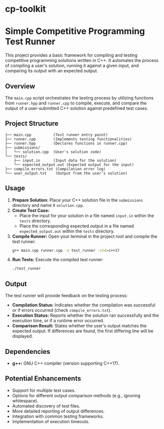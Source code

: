 # cp-toolkit

# Simple Competitive Programming Test Runner

This project provides a basic framework for compiling and testing competitive programming solutions written in C++. It automates the process of compiling a user's solution, running it against a given input, and comparing its output with an expected output.

## Overview

The `main.cpp` script orchestrates the testing process by utilizing functions from `runner.hpp` and `runner.cpp` to compile, execute, and compare the output of a user-submitted C++ solution against predefined test cases.

## Project Structure

```
├── main.cpp          (Test runner entry point)
├── runner.cpp        (Implements testing functionalities)
├── runner.hpp        (Declares functions in runner.cpp)
├── submissions/
│   └── solution.cpp  (User's solution code)
└── tests/
    ├── input.in      (Input data for the solution)
    └── expected_output.out (Expected output for the input)
├── compile_errors.txt (Compilation error log)
└── user_output.txt    (Output from the user's solution)
```

## Usage

1.  **Prepare Solution:** Place your C++ solution file in the `submissions` directory and name it `solution.cpp`.
2.  **Create Test Case:**
    * Place the input for your solution in a file named `input.in` within the `tests` directory.
    * Place the corresponding expected output in a file named `expected_output.out` within the `tests` directory.
3.  **Compile Runner:** Open your terminal in the project root and compile the test runner:
    ```bash
    g++ main.cpp runner.cpp -o test_runner -std=c++17
    ```
4.  **Run Tests:** Execute the compiled test runner:
    ```bash
    ./test_runner
    ```

## Output

The test runner will provide feedback on the testing process:

* **Compilation Status:** Indicates whether the compilation was successful or if errors occurred (check `compile_errors.txt`).
* **Execution Status:** Reports whether the solution ran successfully and the execution time, or if a runtime error occurred.
* **Comparison Result:** States whether the user's output matches the expected output. If differences are found, the first differing line will be displayed.

## Dependencies

* **g++:** GNU C++ compiler (version supporting C++17).

## Potential Enhancements

* Support for multiple test cases.
* Options for different output comparison methods (e.g., ignoring whitespace).
* Automated discovery of test files.
* More detailed reporting of output differences.
* Integration with common testing frameworks.
* Implementation of execution timeouts.


